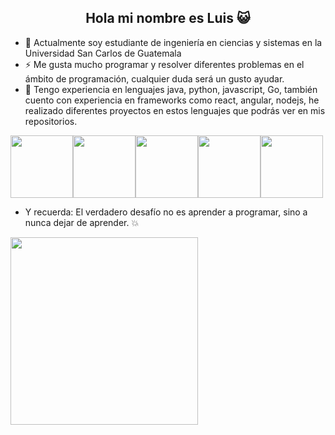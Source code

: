 <h2 align="center">Hola mi nombre es Luis 😺</h2>  
  
- 🔭 Actualmente soy estudiante de ingeniería en ciencias y sistemas en la Universidad San Carlos de Guatemala
- ⚡ Me gusta mucho programar y resolver diferentes problemas en el ámbito de programación, cualquier duda será un gusto ayudar.
- 🌱 Tengo experiencia en lenguajes java, python, javascript, Go, también cuento con experiencia en frameworks como react, angular, nodejs, he realizado diferentes proyectos en estos lenguajes  que podrás ver en mis repositorios.

<img src="https://user-images.githubusercontent.com/74038190/212257454-16e3712e-945a-4ca2-b238-408ad0bf87e6.gif" width="100"><img src="https://user-images.githubusercontent.com/74038190/212257472-08e52665-c503-4bd9-aa20-f5a4dae769b5.gif" width="100"><img src="https://user-images.githubusercontent.com/74038190/212257460-738ff738-247f-4445-a718-cdd0ca76e2db.gif" width="100"><img src="https://user-images.githubusercontent.com/74038190/212257467-871d32b7-e401-42e8-a166-fcfd7baa4c6b.gif" width="100"><img src="https://user-images.githubusercontent.com/74038190/212280823-79088828-a258-4a4d-8d6c-96315d5a07af.gif" width="100">  
- Y recuerda: El verdadero desafío no es aprender a programar, sino a nunca dejar de aprender. :collision:
 <img src="https://user-images.githubusercontent.com/74038190/212897782-96581536-54a0-4b87-87b4-5e55f95e8a8b.gif" width="300">

<!--
**LuisCastillo2001/LuisCastillo2001** is a ✨ _special_ ✨ repository because its `README.md` (this file) appears on your GitHub profile.

Here are some ideas to get you started:


-  I’m currently learning ...
- 👯 I’m looking to collaborate on ...
- 🤔 I’m looking for help with ...
- 💬 Ask me about ...
- 📫 How to reach me: ...
- 😄 Pronouns: ...
- ⚡ Fun fact: ...
-->
